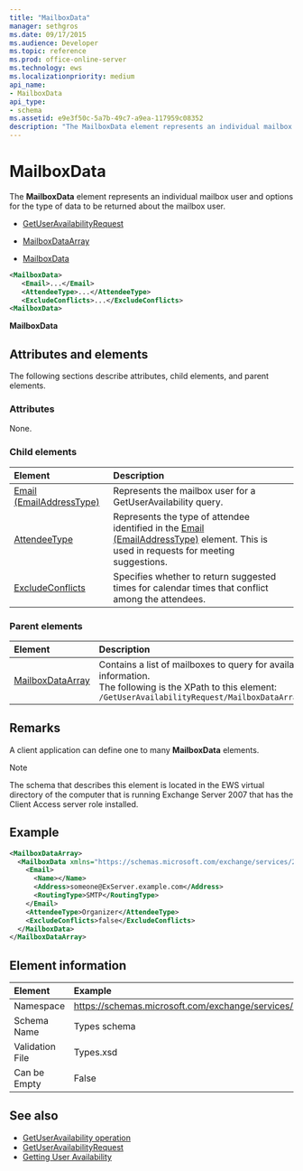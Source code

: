 ```yaml
---
title: "MailboxData"
manager: sethgros
ms.date: 09/17/2015
ms.audience: Developer
ms.topic: reference
ms.prod: office-online-server
ms.technology: ews
ms.localizationpriority: medium
api_name:
- MailboxData
api_type:
- schema
ms.assetid: e9e3f50c-5a7b-49c7-a9ea-117959c08352
description: "The MailboxData element represents an individual mailbox user and options for the type of data to be returned about the mailbox user."
---
```


# MailboxData

The **MailboxData** element represents an individual mailbox user and options for the type of data to be returned about the mailbox user. 
  
- [GetUserAvailabilityRequest](getuseravailabilityrequest.md)
  
- [MailboxDataArray](mailboxdataarray.md)
  
- [MailboxData](mailboxdata.md)
  
```xml
<MailboxData>
   <Email>...</Email>
   <AttendeeType>...</AttendeeType>
   <ExcludeConflicts>...</ExcludeConflicts>
<MailboxData>
```

**MailboxData**

## Attributes and elements

The following sections describe attributes, child elements, and parent elements.
  
### Attributes

None.
  
### Child elements

|**Element**|**Description**|
|:-----|:-----|
|[Email (EmailAddressType)](email-emailaddresstype.md) <br/> |Represents the mailbox user for a GetUserAvailability query.  <br/> |
|[AttendeeType](attendeetype.md) <br/> |Represents the type of attendee identified in the [Email (EmailAddressType)](email-emailaddresstype.md) element. This is used in requests for meeting suggestions.  <br/> |
|[ExcludeConflicts](excludeconflicts.md) <br/> |Specifies whether to return suggested times for calendar times that conflict among the attendees.  <br/> |
   
### Parent elements

|**Element**|**Description**|
|:-----|:-----|
|[MailboxDataArray](mailboxdataarray.md) <br/> |Contains a list of mailboxes to query for availability information.  <br/> The following is the XPath to this element:  <br/>  `/GetUserAvailabilityRequest/MailboxDataArray[i]` <br/> |
   
## Remarks

A client application can define one to many **MailboxData** elements. 
  
> [!NOTE]
> The schema that describes this element is located in the EWS virtual directory of the computer that is running Exchange Server 2007 that has the Client Access server role installed. 
  
## Example

```xml
<MailboxDataArray>
  <MailboxData xmlns="https://schemas.microsoft.com/exchange/services/2006/types">
    <Email>
      <Name></Name>
      <Address>someone@ExServer.example.com</Address>
      <RoutingType>SMTP</RoutingType>
    </Email>
    <AttendeeType>Organizer</AttendeeType>
    <ExcludeConflicts>false</ExcludeConflicts>
  </MailboxData>
</MailboxDataArray>
```

## Element information

| Element | Example |
|:-----|:-----|
|Namespace  <br/> |https://schemas.microsoft.com/exchange/services/2006/types  <br/> |
|Schema Name  <br/> |Types schema  <br/> |
|Validation File  <br/> |Types.xsd  <br/> |
|Can be Empty  <br/> |False  <br/> |
   
## See also

- [GetUserAvailability operation](getuseravailability-operation.md)
- [GetUserAvailabilityRequest](getuseravailabilityrequest.md)
- [Getting User Availability](https://msdn.microsoft.com/library/d4133fcb-9b0f-4e6b-aadf-a389da83516a%28Office.15%29.aspx)

